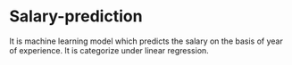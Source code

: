 # Salary-prediction
It is machine learning model which predicts the salary on the basis of year of experience. It is categorize under linear regression.
